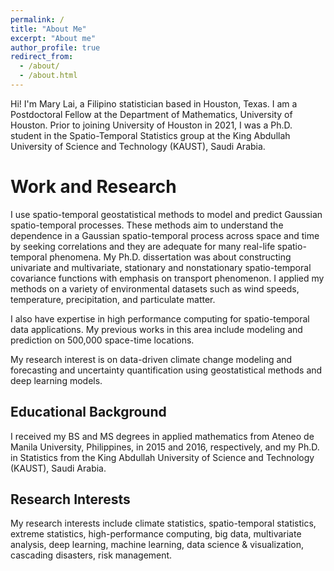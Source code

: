 ```yaml
---
permalink: /
title: "About Me"
excerpt: "About me"
author_profile: true
redirect_from: 
  - /about/
  - /about.html
---
```


Hi! I'm Mary Lai, a Filipino statistician based in Houston, Texas. I am a Postdoctoral Fellow at the Department of Mathematics, University of Houston. Prior to joining University of Houston in 2021, I was a Ph.D. student in the Spatio-Temporal Statistics group at the King Abdullah University of Science and Technology (KAUST), Saudi Arabia.

Work and Research
======
I use spatio-temporal geostatistical methods to model and predict Gaussian spatio-temporal processes. These methods aim to understand the dependence in a Gaussian spatio-temporal process across space and time by seeking correlations and they are adequate for many real-life spatio-temporal phenomena. My Ph.D. dissertation was about constructing univariate and multivariate, stationary and nonstationary spatio-temporal covariance functions with emphasis on transport phenomenon. I applied my methods on a variety of environmental datasets such as wind speeds, temperature, precipitation, and particulate matter. 

I also have expertise in high performance computing for spatio-temporal data applications. My previous works in this area include modeling and prediction on 500,000 space-time locations.

My research interest is on data-driven climate change modeling and forecasting and uncertainty quantification using geostatistical methods and deep learning models.


Educational Background
------
I received my BS and MS degrees in applied mathematics from Ateneo de Manila University, Philippines, in 2015 and 2016, respectively, and my Ph.D. in Statistics from the King Abdullah University of Science and Technology (KAUST), Saudi Arabia. 

Research Interests
------
My research interests include climate statistics, spatio-temporal statistics, extreme statistics, high-performance computing, big data, multivariate analysis, deep learning, machine learning, data science \& visualization, cascading disasters, risk management.

